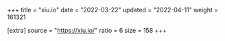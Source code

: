 +++
title = "xiu.io"
date = "2022-03-22"
updated = "2022-04-11"
weight = 161321

[extra]
source = "https://xiu.io/"
ratio = 6
size = 158
+++
